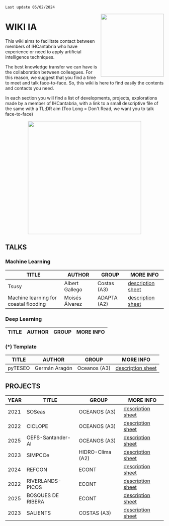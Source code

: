```{important}
Last update 05/02/2024
```
<img align="right" src="https://ihcantabria.com/wp-content/uploads/2018/06/Logo-IHCantabria-Universidad-Cantabria_black-copia.jpg" width="200
"/>
# WIKI IA 

This wiki aims to facilitate contact between members of IHCantabria who have experience or need to apply artificial intelligence techniques.  

The best knowledge transfer we can have is the collaboration between colleagues. For this reason, we suggest that you find a time to meet and talk face-to-face. So, this wiki is here to find easily the contents and contacts you need.

In each section you will find a list of developments, projects, explorations made by a member of IHCantabria, with a link to a small descriptive file of the same with a TL;DR aim (Too Long = Don't Read, we want you to talk face-to-face)

<p align="center" >  
<img src="https://media.giphy.com/media/v1.Y2lkPTc5MGI3NjExNGR3emhvNzk0bngxOGJyZG1vM3ZoaGZjbXVkb2QzYTBkbW04eDBqZiZlcD12MV9pbnRlcm5hbF9naWZfYnlfaWQmY3Q9Zw/TvwzctVdT8pItRFIjV/giphy-downsized-large.gif" width="360">
</p>

## TALKS

### Machine Learning
TITLE | AUTHOR | GROUP |  MORE INFO
------|--------|-------|-----------
Tsusy | Albert Gallego | Costas (A3) |  [description sheet](sheets/tsusy.md)
Machine learning for coastal flooding | Moisés Álvarez | ADAPTA (A2) | [description sheet](sheets/flooding.md)

### Deep Learning
TITLE | AUTHOR | GROUP |  MORE INFO
------|--------|-------|-----------


### (*) Template
TITLE | AUTHOR | GROUP |  MORE INFO
------|--------|-------|-----------
pyTESEO | Germán Aragón | Oceanos (A3) |  [description sheet](sheets/pyteseo.md)



## PROJECTS

YEAR | TITLE  | GROUP        |  MORE INFO
-----|--------|--------------|---------------------------------------
2021 | SOSeas | OCEANOS (A3) | [description sheet](sheets/SOSeas.md)
2022 | CICLOPE | OCEANOS (A3) | [description sheet](sheets/CICLOPE.md)
2025 | OEFS-Santander-AI | OCEANOS (A3) | [description sheet](sheets/OEFS-Santander-AI.md)
2023 | SIMPCCe| HIDRO-Clima (A2)| [description sheet](sheets/SIMPCCe.md)
2024 | REFCON | ECONT | [description sheet](sheets/REFCON.md)
2022 | RIVERLANDS-PICOS | ECONT | [description sheet](sheets/RIVERLANDS-PICOS.md)
2025 | BOSQUES DE RIBERA | ECONT | [description sheet](sheets/BOSQUES_RIBERA.md)
2023 | SALIENTS | COSTAS (A3) | [description sheet](sheets/tombolo_formation.md)
